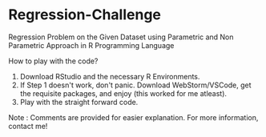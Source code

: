 # Regression-Challenge
Regression Problem on the Given Dataset using Parametric and Non Parametric Approach in R Programming Language

How to play with the code?

1. Download RStudio and the necessary R Environments.
2. If Step 1 doesn't work, don't panic. Download WebStorm/VSCode, get the requisite packages, and enjoy (this worked for me atleast).
3. Play with the straight forward code.

Note : Comments are provided for easier explanation. For more information, contact me!

